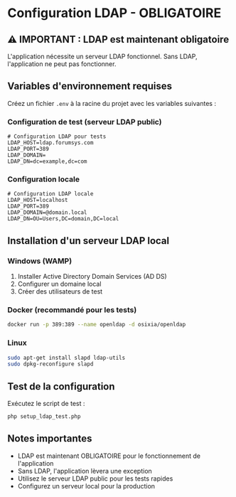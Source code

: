 # Configuration LDAP - OBLIGATOIRE

## ⚠️ IMPORTANT : LDAP est maintenant obligatoire

L'application nécessite un serveur LDAP fonctionnel. Sans LDAP, l'application ne peut pas fonctionner.

## Variables d'environnement requises

Créez un fichier `.env` à la racine du projet avec les variables suivantes :

### Configuration de test (serveur LDAP public)
```env
# Configuration LDAP pour tests
LDAP_HOST=ldap.forumsys.com
LDAP_PORT=389
LDAP_DOMAIN=
LDAP_DN=dc=example,dc=com
```

### Configuration locale
```env
# Configuration LDAP locale
LDAP_HOST=localhost
LDAP_PORT=389
LDAP_DOMAIN=@domain.local
LDAP_DN=OU=Users,DC=domain,DC=local
```

## Installation d'un serveur LDAP local

### Windows (WAMP)
1. Installer Active Directory Domain Services (AD DS)
2. Configurer un domaine local
3. Créer des utilisateurs de test

### Docker (recommandé pour les tests)
```bash
docker run -p 389:389 --name openldap -d osixia/openldap
```

### Linux
```bash
sudo apt-get install slapd ldap-utils
sudo dpkg-reconfigure slapd
```

## Test de la configuration

Exécutez le script de test :
```bash
php setup_ldap_test.php
```

## Notes importantes

- LDAP est maintenant OBLIGATOIRE pour le fonctionnement de l'application
- Sans LDAP, l'application lèvera une exception
- Utilisez le serveur LDAP public pour les tests rapides
- Configurez un serveur local pour la production

